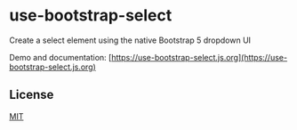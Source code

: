 # use-bootstrap-select

Create a select element using the native Bootstrap 5 dropdown UI

Demo and documentation: [https://use-bootstrap-select.js.org](https://use-bootstrap-select.js.org)

## License

[MIT](./LICENSE)
